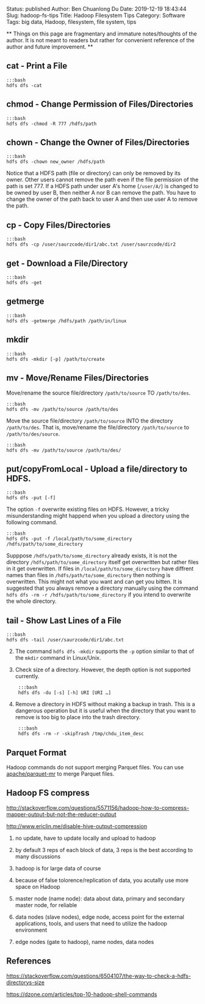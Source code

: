 Status: published
Author: Ben Chuanlong Du
Date: 2019-12-19 18:43:44
Slug: hadoop-fs-tips
Title: Hadoop Filesystem Tips
Category: Software
Tags: big data, Hadoop, filesystem, file system, tips

**
Things on this page are fragmentary and immature notes/thoughts of the author. 
It is not meant to readers but rather for convenient reference of the author and future improvement.
**
 

## cat - Print a File

    :::bash
    hdfs dfs -cat

## chmod - Change Permission of Files/Directories

    :::bash
    hdfs dfs -chmod -R 777 /hdfs/path

## chown - Change the Owner of Files/Directories

    :::bash
    hdfs dfs -chown new_owner /hdfs/path

Notice that a HDFS path (file or directory)
can only be removed by its owner.
Other users cannot remove the path even if the file permission of the path is set 777.
If a HDFS path under user A's home (`/user/A/`) is changed to be owned by user B,
then neither A nor B can remove the path.
You have to change the owner of the path back to user A
and then use user A to remove the path.

## cp - Copy Files/Directories

    :::bash
    hdfs dfs -cp /user/saurzcode/dir1/abc.txt /user/saurzcode/dir2


## get - Download a File/Directory

    :::bash
    hdfs dfs -get

## getmerge 

    :::bash
    hdfs dfs -getmerge /hdfs/path /path/in/linux

## mkdir

    :::bash
    hdfs dfs -mkdir [-p] /path/to/create

## mv - Move/Rename Files/Directories

Move/rename the source file/directory `/path/to/source` TO `/path/to/des`.

    :::bash
    hdfs dfs -mv /path/to/source /path/to/des

Move the source file/directory `/path/to/source` INTO the directory `/path/to/des`.
That is,
move/rename the file/directory `/path/to/source` to `/path/to/des/source`.

    :::bash
    hdfs dfs -mv /path/to/source /path/to/des/

## put/copyFromLocal - Upload a file/directory to HDFS.

    :::bash
    hdfs dfs -put [-f]

The option `-f` overwrite existing files on HDFS. 
However, 
a tricky misunderstanding might happend when you upload a directory using the following command.

    :::bash
    hdfs dfs -put -f /local/path/to/some_directory /hdfs/path/to/some_directory

Supppose `/hdfs/path/to/some_directory` already exists,
it is not the directory `/hdfs/path/to/some_directory` itself get overwritten 
but rather files in it get overwritten.
If files in `/local/path/to/some_directory` have diffrent names than files in `/hdfs/path/to/some_directory`
then nothing is overwritten.
This might not what you want and can get you bitten. 
It is suggested that you always remove a directory manually using the command `hdfs dfs -rm -r /hdfs/path/to/some_directory`
if you intend to overwrite the whole directory.

## tail - Show Last Lines of a File

    :::bash
    hdfs dfs -tail /user/saurzcode/dir1/abc.txt


2. The command `hdfs dfs -mkdir` supports the `-p` option similar to that of the `mkdir` command in Linux/Unix.

3. Check size of a directory.
    However, the depth option is not supported currently.

        :::bash
        hdfs dfs -du [-s] [-h] URI [URI …] 

4. Remove a directory in HDFS without making a backup in trash.
    This is a dangerous operation 
    but it is useful when the directory that you want to remove 
    is too big to place into the trash directory.

        :::bash
        hdfs dfs -rm -r -skipTrash /tmp/chdu_item_desc

## Parquet Format

Hadoop commands do not support merging Parquet files. 
You can use [apache/parquet-mr](https://github.com/apache/parquet-mr) to merge Parquet files.

## Hadoop FS compress 

http://stackoverflow.com/questions/5571156/hadoop-how-to-compress-mapper-output-but-not-the-reducer-output

http://www.ericlin.me/disable-hive-output-compression



1. no update, have to update locally and upload to hadoop

3. by default 3 reps of each block of data, 3 reps is the best according to many discussions

4. hadoop is for large data of course

5. because of false tolorence/replication of data, you acutally use more space on Hadoop

6. master node (name node): data about data, primary and secondary master node, for reliable

7. data nodes (slave nodes), edge node, access point for the external applications, tools, and users that need to utilize the hadoop environment

11. edge nodes (gate to hadoop), name nodes, data nodes

## References

https://stackoverflow.com/questions/6504107/the-way-to-check-a-hdfs-directorys-size

https://dzone.com/articles/top-10-hadoop-shell-commands
